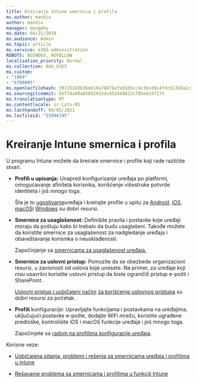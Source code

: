 ```yaml
---
title: Kreiranje Intune smernica i profila
ms.author: mandia
author: mandia
manager: dougeby
ms.date: 04/21/2020
ms.audience: Admin
ms.topic: article
ms.service: o365-administration
ROBOTS: NOINDEX, NOFOLLOW
localization_priority: Normal
ms.collection: Adm_O365
ms.custom:
- "1064"
- "6700005"
ms.openlocfilehash: 39725243636eb16a76078afe0165cc4c3bcd9c4fdc61358a1c75b6b310956c41
ms.sourcegitcommit: b5f7da89a650d2915dc652449623c78be6247175
ms.translationtype: MT
ms.contentlocale: sr-Latn-RS
ms.lasthandoff: 08/05/2021
ms.locfileid: "53994195"
---
```

# <a name="creating-intune-policy-and-profiles"></a>Kreiranje Intune smernica i profila

U programu Intune možete da kreirate smernice i profile koji rade različite stvari.

- **Profili u upisanja:** Unapred konfigurisanje uređaja po platformi, omogućavanje afiniteta korisnika, korišćenje višestruke potvrde identiteta i još mnogo toga.

  Šta je to [ugostivanje](https://docs.microsoft.com/intune/device-enrollment)uređaja i kreirajte profile u upitu za [Android,](https://docs.microsoft.com/intune/android-enroll) [iOS](https://docs.microsoft.com/intune/ios-enroll), [macOS](https://docs.microsoft.com/intune/macos-enroll)i [Windows](https://docs.microsoft.com/intune/windows-enrollment-methods) su dobri resursi.

- **Smernice za usaglašenost:** Definišite pravila i postavke koje uređaji moraju da poštuju kako bi trebalo da budu usaglašeni. Takođe možete da koristite smernice za usaglašenost za nadgledanje uređaja i obaveštavanje korisnika o neusklađenosti.

  Započinjanje sa [smernicama za usaglašenost uređaja.](https://docs.microsoft.com/intune/device-compliance-get-started)
- **Smernice za uslovni pristup:** Pomozite da se obezbede organizacioni resursi, u zavisnosti od uslova koje unesete. Na primer, za uređaje koji nisu usavršni koristite uslovni pristup da biste ograničili pristup e-pošti i SharePoint.

  [Uslovni pristup i uobičajeni načini](https://docs.microsoft.com/intune/conditional-access) [za korišćenje uslovnog pristupa](https://docs.microsoft.com/intune/conditional-access-intune-common-ways-use) su dobri resursi za početak.

- **Profili** konfiguracije: Upravljajte funkcijama i postavkama na uređajima, uključujući postavke e-pošte, dodajte WiFi mrežu, koristite ugrađene predloške, kontrolišite iOS i macOS funkcije uređaja i još mnogo toga.

  Započinjete sa [radom na profilima konfiguracije uređaja](https://docs.microsoft.com/intune/device-profiles).

Korisne veze:

- [Uobičajena pitanja, problemi i rešenja sa smernicama uređaja i profilima u intune](https://docs.microsoft.com/intune/device-profile-troubleshoot)

- [Rešavanje problema sa smernicama i profilima u funkciji Intune](https://docs.microsoft.com/troubleshoot/mem/intune/troubleshoot-policies-in-microsoft-intune)
